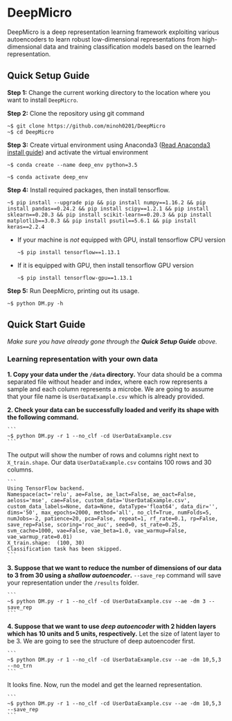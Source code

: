 # DeepMicro
DeepMicro is a deep representation learning framework exploiting various autoencoders to learn robust low-dimensional representations from high-dimensional data and training classification models based on the learned representation.

## Quick Setup Guide
**Step 1:** Change the current working directory to the location where you want to install `DeepMicro`.

**Step 2:** Clone the repository using git command
```
~$ git clone https://github.com/minoh0201/DeepMicro
~$ cd DeepMicro
```
**Step 3:** Create virtual environment using Anaconda3 ([Read Anaconda3 install guide](https://www.digitalocean.com/community/tutorials/how-to-install-anaconda-on-ubuntu-18-04-quickstart)) and activate the virtual environment
```
~$ conda create --name deep_env python=3.5
```
```
~$ conda activate deep_env
```
**Step 4:** Install required packages, then install tensorflow.
```
~$ pip install --upgrade pip && pip install numpy==1.16.2 && pip install pandas==0.24.2 && pip install scipy==1.2.1 && pip install sklearn==0.20.3 && pip install scikit-learn==0.20.3 && pip install matplotlib==3.0.3 && pip install psutil==5.6.1 && pip install keras==2.2.4
```
* If your machine is *not* equipped with GPU, install tensorflow CPU version 
  ```
  ~$ pip install tensorflow==1.13.1
  ```
* If it is equipped with GPU, then install tensorflow GPU version
  ```
  ~$ pip install tensorflow-gpu==1.13.1
  ```
**Step 5:** Run DeepMicro, printing out its usage.
```
~$ python DM.py -h
```

## Quick Start Guide
*Make sure you have already gone through the **Quick Setup Guide** above.*
### Learning representation with your own data
__1. Copy your data under the `/data` directory.__ Your data should be a comma separated file without header and index, where each row represents a sample and each column represents a microbe. We are going to assume that your file name is `UserDataExample.csv` which is already provided.

__2. Check your data can be successfully loaded and verify its shape with the following command.__

    ```
    ~$ python DM.py -r 1 --no_clf -cd UserDataExample.csv
    ```
    
   The output will show the number of rows and columns right next to `X_train.shape`. Our data `UserDataExample.csv` contains 100 rows and 30 columns.
    
    ```
    Using TensorFlow backend.
    Namespace(act='relu', ae=False, ae_lact=False, ae_oact=False, aeloss='mse', cae=False, custom_data='UserDataExample.csv', custom_data_labels=None, data=None, dataType='float64', data_dir='', dims='50', max_epochs=2000, method='all', no_clf=True, numFolds=5, numJobs=-2, patience=20, pca=False, repeat=1, rf_rate=0.1, rp=False, save_rep=False, scoring='roc_auc', seed=0, st_rate=0.25, svm_cache=1000, vae=False, vae_beta=1.0, vae_warmup=False, vae_warmup_rate=0.01)
    X_train.shape:  (100, 30)
    Classification task has been skipped.
    ```
    
__3. Suppose that we want to reduce the number of dimensions of our data to 3 from 30 using a *shallow autoencoder*.__ `--save_rep` command will save your representation under the `/results` folder.

    ```
    ~$ python DM.py -r 1 --no_clf -cd UserDataExample.csv --ae -dm 3 --save_rep
    ```
    
__4. Suppose that we want to use *deep autoencoder* with 2 hidden layers which has 10 units and 5 units, respectively.__ Let the size of latent layer to be 3. We are going to see the structure of deep autoencoder first.

    ```
    ~$ python DM.py -r 1 --no_clf -cd UserDataExample.csv --ae -dm 10,5,3 --no_trn
    ```
    
   It looks fine. Now, run the model and get the learned representation.
    
    ```
    ~$ python DM.py -r 1 --no_clf -cd UserDataExample.csv --ae -dm 10,5,3 --save_rep
    ```
